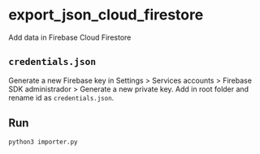 # export_json_cloud_firestore
 Add data in Firebase Cloud Firestore

## ``credentials.json``

Generate a new Firebase key in Settings > Services accounts > Firebase SDK administrador > Generate a new private key. Add in root folder and rename id as ``credentials.json``.

## Run

``python3 importer.py``